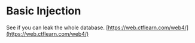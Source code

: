 # Basic Injection
See if you can leak the whole database. [https://web.ctflearn.com/web4/](https://web.ctflearn.com/web4/)


